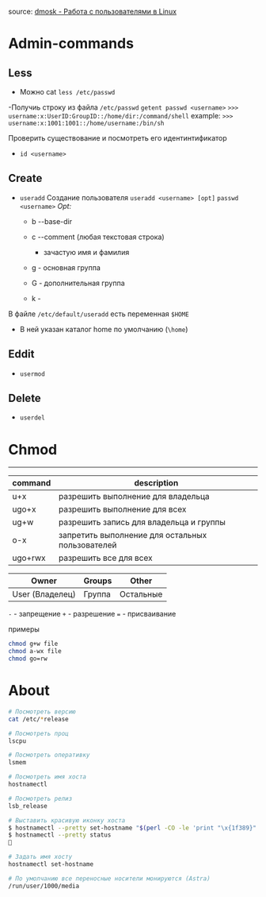 source: [dmosk - Работа с пользователями в Linux](https://www.dmosk.ru/miniinstruktions.php?mini=linux-users&ysclid=m3il1ipgox493856692)

# Admin-commands

## Less
- Можно cat
  `less /etc/passwd`

-Получиь строку из файла `/etc/passwd`
  `getent passwd <username>` 
  `>>> username:x:UserID:GroupID::/home/dir:/command/shell`
example:
  `>>> username:x:1001:1001::/home/username:/bin/sh` 

Проверить существование и посмотреть его идентинтификатор
- `id <username>`


## Create
- `useradd` 
Создание пользователя
  `useradd <username> [opt]`
  `passwd <username>`
*Opt:*
  - b --base-dir
  - c --comment (любая текстовая строка)
    - зачастую имя и фамилия

  - g - основная группа
  - G - дополнительная группа
  - k -   

В файле `/etc/default/useradd` есть переменная `$HOME` 
  - В ней указан каталог home по умолчанию (`\home`)

## Eddit
- `usermod` 

## Delete
- `userdel` 

# Chmod
---

command | description                                      |
--------|--------------------------------------------------|
u+x     | разрешить выполнение для владельца               |
ugo+x   | разрешить выполнение для всех                    |
ug+w    | разрешить запись для владельца и группы          |
o-x     | запретить выполнение для остальных пользователей |
ugo+rwx | разрешить все для всех                           |

|Owner           | Groups | Other    |
|----------------|--------|----------|
|User (Владелец) | Группa | Остальные|

`-` - запрещение
`+` - разрешение
`=` - присваивание

примеры
```bash
chmod g+w file
chmod a-wx file
chmod go=rw
```

# About

```bash
# Посмотреть версию
cat /etc/*release 

# Посмотреть проц
lscpu

# Посмотреть оперативку
lsmem

# Посмотреть имя хоста
hostnamectl

# Посмотреть релиз
lsb_release

# Выставить красивую иконку хоста
$ hostnamectl --pretty set-hostname "$(perl -CO -le 'print "\x{1f389}"')"
$ hostnamectl --pretty status
🎉

# Задать имя хосту
hostnamectl set-hostname

# По умолчанию все переносные носители монируются (Astra)
/run/user/1000/media
```
